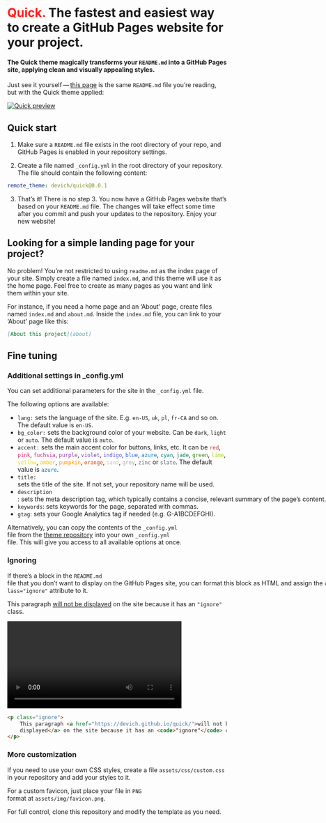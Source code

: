# <span style="color: #ff201e">Quick.</span> The fastest and easiest way to&nbsp;create a&nbsp;GitHub Pages website for your project.
#### The Quick theme magically transforms your `README.md` into a GitHub Pages site, applying clean and visually appealing styles.

<p class="ignore">Just see it yourself&thinsp;—&thinsp;<a href="https://devich.github.io/quick/">this page</a> is the same <code>README.md</code> file you’re reading, but with the Quick theme applied:</p>

<a class="ignore" href="https://devich.github.io/quick/"><img src="assets/img/preview.png" alt="Quick preview"></a>

## Quick start

1. Make sure a `README.md` file exists in the root directory of your repo, and GitHub Pages is enabled in your repository settings.

2. Create a file named `_config.yml` in the root directory of your repository. The file should contain the following content:
```yaml
remote_theme: devich/quick@0.0.1
```

3. That’s it! There is no step 3. You now have a GitHub Pages website that’s based on your `README.md` file. The changes will take effect some time after you commit and push your updates to the repository. Enjoy your new website!


## Looking for a simple landing page for your project? 

No problem! You’re not restricted to using `readme.md` as the index page of your site. Simply create a file named `index.md`, and this theme will use it as the home page. Feel free to create as many pages as you want and link them within your site.

For instance, if you need a home page and an ‘About’ page, create files named `index.md` and `about.md`. Inside the `index.md` file, you can link to your ‘About’ page like this:

```md
[About this project](about)
```


## Fine tuning
### Additional settings in _config.yml

You can set additional parameters for the site in the `_config.yml` file.

The following options are available:

- `lang:` sets the language of the site. E.g. `en-US`, `uk`, `pl`, `fr-CA` and so on. The default value is `en-US`.
- `bg_color:` sets the background color of your website. Can be `dark`, `light` or `auto`. The default value is `auto`.
- `accent:` sets the main accent color for buttons, links, etc. It can be <nobr><code class="highlighter-rouge" style="color:#c52f21">red</code>,</nobr> <nobr><code class="highlighter-rouge" style="color:#d92662">pink</code>,</nobr> <nobr><code class="highlighter-rouge" style="color:#c0208a">fuchsia</code>,</nobr> <nobr><code class="highlighter-rouge" style="color:#9136a3">purple</code>,</nobr> <nobr><code class="highlighter-rouge" style="color:#7540be">violet</code>,</nobr> <nobr><code class="highlighter-rouge" style="color:#524ed1">indigo</code>,</nobr> <nobr><code class="highlighter-rouge" style="color:#2060de">blue</code>,</nobr> <nobr><code class="highlighter-rouge" style="color:#0172ac">azure</code>,</nobr> <nobr><code class="highlighter-rouge" style="color:#047878">cyan</code>,</nobr> <nobr><code class="highlighter-rouge" style="color:#007a50">jade</code>,</nobr> <nobr><code class="highlighter-rouge" style="color:#398712">green</code>,</nobr> <nobr><code class="highlighter-rouge" style="color:#a5d601">lime</code>,</nobr> <nobr><code class="highlighter-rouge" style="color:#f2df0d">yellow</code>,</nobr> <nobr><code class="highlighter-rouge" style="color:#ffbf00">amber</code>,</nobr> <nobr><code class="highlighter-rouge" style="color:#ff9500">pumpkin</code>,</nobr> <nobr><code class="highlighter-rouge" style="color:#d24317">orange</code>,</nobr> <nobr><code class="highlighter-rouge" style="color:#ccc6b4">sand</code>,</nobr> <nobr><code class="highlighter-rouge" style="color:#ababab">grey</code>,</nobr> <nobr><code class="highlighter-rouge" style="color:#646b79">zinc</code> or <nobr><code class="highlighter-rouge" style="color:#525f7a">slate</code>.</nobr> The default value is <nobr><code class="highlighter-rouge" style="color:#0172ac">azure</code>.
- `title:` sets the title of the site. If not set, your repository name will be used.
- `description`: sets the meta description tag, which typically contains a concise, relevant summary of the page’s content.
- `keywords`: sets keywords for the page, separated with commas.
- `gtag`: sets your Google Analytics tag if needed (e.g. G-A1BCDEFGHI).

Alternatively, you can copy the contents of the `_config.yml` file from the [theme repository](https://github.com/devich/quick/blob/main/_config.yml) into your own `_config.yml` file. This will give you access to all available options at once.



### Ignoring

If there’s a block in the `README.md` file that you don’t want to display on the GitHub Pages site, you can format this block as HTML and assign the `class="ignore"` attribute to it.

<p class="ignore">
    This paragraph <a href="https://devich.github.io/quick/">will not be displayed</a>
    on the site because it has an <code>"ignore"</code> class.
</p>


<video  align="center" height="200" src="https://github.com/user-attachments/assets/5f213a84-23dc-45c6-9619-1cada7eb258d"></video>



```html
<p class="ignore">
    This paragraph <a href="https://devich.github.io/quick/">will not be
    displayed</a> on the site because it has an <code>"ignore"</code> class.
</p>
```


### More customization

If you need to use your own CSS styles, create a file `assets/css/custom.css` in your repository and add your styles to it.

For a custom favicon, just place your file in `PNG` format at `assets/img/favicon.png`.

For full control, clone this repository and modify the template as you need.
